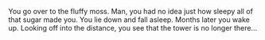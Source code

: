 You go over to the fluffy moss. Man, you had no idea just how sleepy all of that sugar made you.
You lie down and fall asleep.
Months later you wake up.
Looking off into the distance, you see that the tower is no longer there...